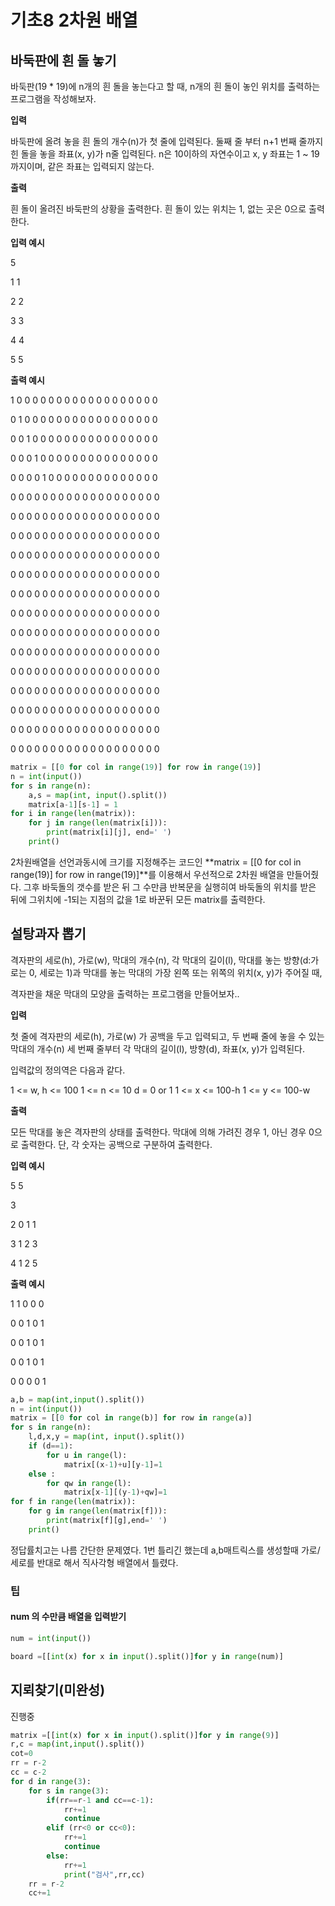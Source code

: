 # 기초8 2차원 배열

## 바둑판에 흰 돌 놓기

바둑판(19 * 19)에 n개의 흰 돌을 놓는다고 할 때,
n개의 흰 돌이 놓인 위치를 출력하는 프로그램을 작성해보자.



**입력**

바둑판에 올려 놓을 흰 돌의 개수(n)가 첫 줄에 입력된다.
둘째 줄 부터 n+1 번째 줄까지 힌 돌을 놓을 좌표(x, y)가 n줄 입력된다.
n은 10이하의 자연수이고 x, y 좌표는 1 ~ 19 까지이며, 같은 좌표는 입력되지 않는다.



**출력**

흰 돌이 올려진 바둑판의 상황을 출력한다.
흰 돌이 있는 위치는 1, 없는 곳은 0으로 출력한다.

**입력 예시**  

5 

1 1 

2 2 

3 3

4 4 

5 5

**출력 예시**

1 0 0 0 0 0 0 0 0 0 0 0 0 0 0 0 0 0 0 

0 1 0 0 0 0 0 0 0 0 0 0 0 0 0 0 0 0 0 

0 0 1 0 0 0 0 0 0 0 0 0 0 0 0 0 0 0 0 

0 0 0 1 0 0 0 0 0 0 0 0 0 0 0 0 0 0 0 

0 0 0 0 1 0 0 0 0 0 0 0 0 0 0 0 0 0 0 

0 0 0 0 0 0 0 0 0 0 0 0 0 0 0 0 0 0 0 

0 0 0 0 0 0 0 0 0 0 0 0 0 0 0 0 0 0 0 

0 0 0 0 0 0 0 0 0 0 0 0 0 0 0 0 0 0 0 

0 0 0 0 0 0 0 0 0 0 0 0 0 0 0 0 0 0 0 

0 0 0 0 0 0 0 0 0 0 0 0 0 0 0 0 0 0 0 

0 0 0 0 0 0 0 0 0 0 0 0 0 0 0 0 0 0 0 

0 0 0 0 0 0 0 0 0 0 0 0 0 0 0 0 0 0 0 

0 0 0 0 0 0 0 0 0 0 0 0 0 0 0 0 0 0 0 

0 0 0 0 0 0 0 0 0 0 0 0 0 0 0 0 0 0 0 

0 0 0 0 0 0 0 0 0 0 0 0 0 0 0 0 0 0 0 

0 0 0 0 0 0 0 0 0 0 0 0 0 0 0 0 0 0 0 

0 0 0 0 0 0 0 0 0 0 0 0 0 0 0 0 0 0 0 

0 0 0 0 0 0 0 0 0 0 0 0 0 0 0 0 0 0 0 

0 0 0 0 0 0 0 0 0 0 0 0 0 0 0 0 0 0 0

```python
matrix = [[0 for col in range(19)] for row in range(19)]
n = int(input())
for s in range(n):
    a,s = map(int, input().split())
    matrix[a-1][s-1] = 1
for i in range(len(matrix)):            
    for j in range(len(matrix[i])):     
        print(matrix[i][j], end=' ')
    print()
```

2차원배열을 선언과동시에 크기를 지정해주는 코드인 **matrix = [[0 for col in range(19)] for row in range(19)]**를 이용해서 우선적으로 2차원 배열을 만들어줬다.  그후 바둑돌의 갯수를 받은 뒤 그 수만큼 반복문을 실행히여 바둑돌의 위치를 받은 뒤에 그위치에 -1되는 지점의 값을 1로 바꾼뒤 모든 matrix를 출력한다.



## 설탕과자 뽑기

격자판의 세로(h), 가로(w), 막대의 개수(n), 각 막대의 길이(l),
막대를 놓는 방향(d:가로는 0, 세로는 1)과
막대를 놓는 막대의 가장 왼쪽 또는 위쪽의 위치(x, y)가 주어질 때,

격자판을 채운 막대의 모양을 출력하는 프로그램을 만들어보자..

**입력**

첫 줄에 격자판의 세로(h), 가로(w) 가 공백을 두고 입력되고,
두 번째 줄에 놓을 수 있는 막대의 개수(n)
세 번째 줄부터 각 막대의 길이(l), 방향(d), 좌표(x, y)가 입력된다.

입력값의 정의역은 다음과 같다.

1 <= w, h <= 100
1 <= n <= 10
d = 0 or 1
1 <= x <= 100-h
1 <= y <= 100-w



**출력**

모든 막대를 놓은 격자판의 상태를 출력한다.
막대에 의해 가려진 경우 1, 아닌 경우 0으로 출력한다.
단, 각 숫자는 공백으로 구분하여 출력한다.



**입력 예시**  

5 5 

3 

2 0 1 1 

3 1 2 3 

4 1 2 5

**출력 예시**

1 1 0 0 0 

0 0 1 0 1

0 0 1 0 1 

0 0 1 0 1 

0 0 0 0 1



```python
a,b = map(int,input().split())
n = int(input())
matrix = [[0 for col in range(b)] for row in range(a)]
for s in range(n):
    l,d,x,y = map(int, input().split())
    if (d==1):
        for u in range(l):
            matrix[(x-1)+u][y-1]=1
    else :
        for qw in range(l):
            matrix[x-1][(y-1)+qw]=1
for f in range(len(matrix)):
    for g in range(len(matrix[f])):
        print(matrix[f][g],end=' ')
    print()
```

정답률치고는 나름 간단한 문제였다. 1번 틀리긴 했는데 a,b매트릭스를 생성할때 가로/세로를 반대로 해서 직사각형 배열에서 틀렸다. 

### 팁

#### num 의 수만큼 배열을 입력받기

```python
num = int(input())

board =[[int(x) for x in input().split()]for y in range(num)] 
```



## 지뢰찾기(미완성)

진행중

```python
matrix =[[int(x) for x in input().split()]for y in range(9)] 
r,c = map(int,input().split())
cot=0
rr = r-2
cc = c-2
for d in range(3):
    for s in range(3):
        if(rr==r-1 and cc==c-1):
            rr+=1
            continue
        elif (rr<0 or cc<0):
            rr+=1
            continue
        else:
            rr+=1
            print("검사",rr,cc)
    rr = r-2
    cc+=1
```

